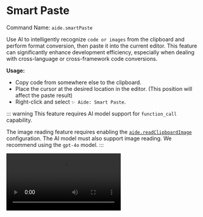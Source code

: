 # Smart Paste

Command Name: `aide.smartPaste`

Use AI to intelligently recognize `code or images` from the clipboard and perform format conversion, then paste it into the current editor. This feature can significantly enhance development efficiency, especially when dealing with cross-language or cross-framework code conversions.

**Usage:**

- Copy code from somewhere else to the clipboard.
- Place the cursor at the desired location in the editor. (This position will affect the paste result)
- Right-click and select `✨ Aide: Smart Paste`.

::: warning
This feature requires AI model support for `function_call` capability.

The image reading feature requires enabling the [`aide.readClipboardImage`](../configuration/read-clipboard-image.md) configuration. The AI model must also support image reading. We recommend using the `gpt-4o` model.
:::

<Video src="/videos/aide-smart-paste.mp4"/>

::: tip

`Aide` will intelligently interpret your intention, automatically recognizing and converting the content without additional configuration. For example:

- If you copy a design screenshot and paste it into `vue/react/flutter` code, `Aide` will automatically convert it into the corresponding `UI` code. (This feature requires enabling the [`aide.readClipboardImage`](../configuration/read-clipboard-image.md) configuration)

- If you copy a database design diagram and paste it into an `SQL` file, `Aide` will automatically convert it into the corresponding `SQL` code.

- If you copy a `JSON` and paste it into a `TypeScript` file, `Aide` will automatically convert it into a `TypeScript` type definition.

- If you copy some `Tailwind CSS` code and paste it into a `Flutter Dart` file, it will automatically convert it into a `Flutter Widget`.

- You can also copy a `Python` function and paste it into a `Rust` file, and `Aide` will automatically convert it into a `Rust` function.

Of course, its functionalities are not limited to these examples. Feel free to explore more use cases.

:::

**Examples:**

- **From `JSON` to `TypeScript` Type**

Suppose you have the following `JSON` data:

```json
{
  "name": "John",
  "age": 30,
  "isAdmin": true
}
```

Copy it to the clipboard, then use the `Smart Paste` feature in a `TypeScript` file, and `Aide` will automatically convert it into a `TypeScript` type definition:

```typescript
type User = {
  name: string
  age: number
  isAdmin: boolean
}
```

- **From `Tailwind CSS` to `Flutter Widget`**

Suppose you have the following `Tailwind CSS` code:

```html
<div class="bg-blue-500 text-white p-4">Hello, World!</div>
```

Copy it to the clipboard, then use the `Smart Paste` feature in a `Flutter Dart` file, and `Aide` will automatically convert it into a `Flutter Widget`:

```dart
Container(
  color: Colors.blue,
  padding: EdgeInsets.all(16),
  child: Text(
    'Hello, World!',
    style: TextStyle(color: Colors.white),
  ),
)
```
